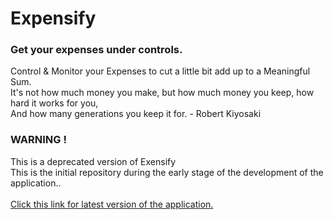 
<h1>Expensify</h1>
<h3>Get your expenses under controls.</h3>

Control & Monitor your Expenses to cut a little bit add up to a Meaningful Sum.<br/>
It's not how much money you make, but how much money you keep, how hard it works for you, <br/>
And how many generations you keep it for. - Robert Kiyosaki

###  WARNING !
This is a deprecated version of Exensify<br/>
This is the initial repository during the early stage of the development of the application..<br/><br/>
[Click this link for latest version of the application.](https://github.com/Amarjit-ph/expensify)
